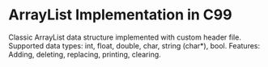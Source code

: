 # ArrayList Implementation in C99 
Classic ArrayList data structure implemented with custom header file. 
Supported data types: int, float, double, char, string (char*), bool. 
Features: Adding, deleting, replacing, printing, clearing. 
